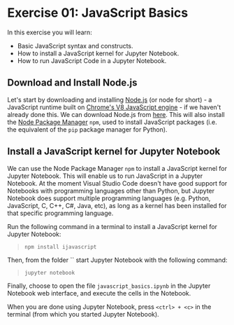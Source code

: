 # Exercise 01: JavaScript Basics

In this exercise you will learn:
- Basic JavaScript syntax and constructs.
- How to install a JavaScript kernel for Jupyter Notebook.
- How to run JavaScript Code in a Jupyter Notebook.

## Download and Install Node.js

Let's start by downloading and installing [Node.js](https://nodejs.org) (or node for short) - a JavaScript runtime built on [Chrome's V8 JavaScript engine](https://v8.dev) - if we haven't already done this. We can download Node.js from [here](https://nodejs.org/en/download). This will also install the [Node Package Manager](https://www.tutorialsteacher.com/nodejs/what-is-node-package-manager) `npm`, used to install JavaScript packages (i.e. the equivalent of the `pip` package manager for Python).

## Install a JavaScript kernel for Jupyter Notebook

We can use the Node Package Manager `npm` to install a JavaScript kernel for Jupyter Notebook. This will enable us to run JavaScript in a Jupyter Notebook. At the moment Visual Studio Code doesn't have good support for Notebooks with programming languages other than Python, but Jupyter Notebook does support multiple programming languages (e.g. Python, JavaScript, C, C++, C#, Java, etc), as long as a kernel has been installed for that specific programming language.

Run the following command in a terminal to install a JavaScript kernel for Jupyter Notebook:
> `npm install ijavascript`

Then, from the folder `` start Jupyter Notebook with the following command:
> `jupyter notebook`

Finally, choose to open the file `javascript_basics.ipynb` in the Jupyter Notebook web interface, and execute the cells in the Notebook.

When you are done using Jupyter Notebook, press `<ctrl> + <c>` in the terminal (from which you started Jupyter Notebook).